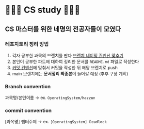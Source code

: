 # 👨🏻‍💻 CS study 👨🏻‍💻

## CS 마스터를 위한 네명의 전공자들이 모였다

### 레포지토리 정리 방법

1. 각자 공부한 과목의 브랜치를 판다 [브랜치 네이밍 컨벤션 맞추기](#branch-convention)
2. 본인이 공부한 파트에 대하여 정리한 문서를 `README.md` 파일로 작성한다
3. [커밋 컨벤션](#commit-convention)에 맞춰서 커밋을 작성한 뒤 해당 브랜치로 push
4. main 브랜치에는 **문서정리 최종본**이 들어갈 예정 (추후 구상 계획)

### Branch convention

과목명/본인이름 → ex. `OperatingSystem/hazzun`

### commit convention

[과목명] 챕터주제 → ex. `[OperatingSystem] Deadlock`

